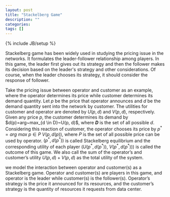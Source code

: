 ```yaml
---
layout: post
title: "Stackelberg Game"
description: ""
categories: 
tags: []
---
```

{% include JB/setup %}

Stackelberg game has been widely used in studying the pricing issue in the networks. It formulates the leader-follower relationship among players. In this game, the leader first gives out its strategy and then the follower makes its decision based on the leader's strategy and other considerations. Of course, when the leader chooses its strategy, it should consider the response of follower.

Take the pricing issue between operator and customer as an example, where the operator determines its price while customer determines its demand quantity. Let $p$ be the price that operator announces and $d$ be the demand quantity sent into the network by customer. The utilities for customer and operator are denoted by $U(p, d)$ and $V(p, d)$, respectively. Given any price $p$, the customer determines its demand by $d(p)=arg~max_{d \in D }~U(p, d)$, where **$D$** is the set of all possible $d$. Considering this reaction of customer, the operator chooses its price by $p^*=arg~max~{p \in P}~V(p, d(p))$, where $P$ is the set of all possible price can be used by operator. $(p^*, d(p^*))$ is called Stackelberg equilibrium and the corresponding utility of each player $(U(p^*, d(p^*))$, $V(p^*, d(p^*)))$ is called the outcome of this game. We also call the sum of the operator’s and customer’s utility $U(p, d)+ V(p, d)$ as the total utility of the system.

we model the interaction between operator and customer(s) as a Stackelberg game. Operator and customer(s) are players in this game, and operator is the leader while customer(s) is the follower(s). Operator’s strategy is the price it announced for its resources, and the customer’s strategy is the quantity of resources it requests from data center.